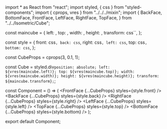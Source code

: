 import * as React from "react";
import styled, { css } from "styled-components";
import { cprops, vres } from "../../../mixin";
import {
  BackFace,
  BottomFace,
  FrontFace,
  LeftFace,
  RightFace,
  TopFace,
} from "../../Isometric/Cube";

const maincube = {
  left: ,
  top: ,
  width: ,
  height: ,
  transform: css``,
};

const style = {
  front: css``,
  back: css``,
  right: css``,
  left: css``,
  top: css``,
  bottom: css``,
};

const CubeProps = cprops(3, 0.1, 1);

const Cube = styled.div`
  position: absolute;
  left: ${vres(maincube.left)};
  top: ${vres(maincube.top)};
  width: ${vres(maincube.width)};
  height: ${vres(maincube.height)};
  transform: ${maincube.transform};
`;

const Component = () => (
  <Cube>
    <FrontFace {...CubeProps} styles={style.front} />
    <BackFace {...CubeProps} styles={style.back} />
    <RightFace {...CubeProps} styles={style.right} />
    <LeftFace {...CubeProps} styles={style.left} />
    <TopFace {...CubeProps} styles={style.top} />
    <BottomFace {...CubeProps} styles={style.bottom} />
  </Cube>
);

export default Component;
